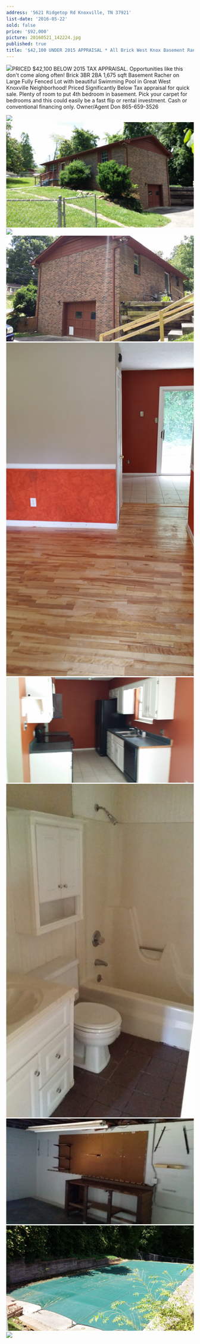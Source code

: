 ```yaml
---
address: '5621 Ridgetop Rd Knoxville, TN 37921'
list-date: '2016-05-22'
sold: false
price: '$92,000'
picture: 20160521_142224.jpg
published: true
title: '$42,100 UNDER 2015 APPRAISAL * All Brick West Knox Basement Rancher!'
---
```



![](/uploads/versions/20160521_142224---x----4128-2322x---.jpg)PRICED $42,100 BELOW 2015 TAX APPRAISAL. Opportunities like this don't come along often! Brick 3BR 2BA 1,675 sqft Basement Racher on Large Fully Fenced Lot with beautiful Swimming Pool in Great West Knoxville Neighborhood! Priced Significantly Below Tax appraisal for quick sale. Plenty of room to put 4th bedroom in basement. Pick your carpet for bedrooms and this could easily be a fast flip or rental investment. Cash or conventional financing only. Owner/Agent Don 865-659-3526

![](/uploads/versions/20160521_142224---x----4128-2322x---.jpg)![](/uploads/versions/20160521_142520---x----4128-2322x---.jpg)![](/uploads/versions/20160521_142357---x----4128-2322x---.jpg)![](/uploads/versions/20160521_142448---x----4128-2322x---.jpg)![](/uploads/versions/20160521_141852---x----4128-2322x---.jpg)![](/uploads/versions/20160521_141635---x----4128-2322x---.jpg)![](/uploads/versions/20160521_142008---x----4128-2322x---.jpg)![](/uploads/versions/20160521_141435---x----4128-2322x---.jpg)![](/uploads/versions/20160521_142322---x----4128-2322x---.jpg)![](/uploads/versions/20160521_142232---x----4128-2322x---.jpg)
